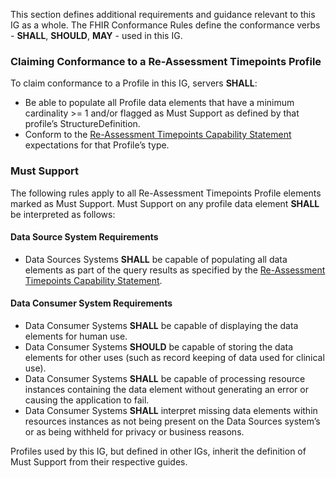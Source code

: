 
This section defines additional requirements and guidance relevant to this IG as a whole. The FHIR Conformance Rules define the conformance verbs - **SHALL**, **SHOULD**, **MAY** - used in this IG.

### Claiming Conformance to a Re-Assessment Timepoints Profile
To claim conformance to a Profile in this IG, servers **SHALL**:

- Be able to populate all Profile data elements that have a minimum cardinality >= 1 and/or flagged as Must Support as defined by that profile’s StructureDefinition.
- Conform to the [Re-Assessment Timepoints Capability Statement](CapabilityStatement-rt-cs.html) expectations for that Profile’s type.

### Must Support
The following rules apply to all Re-Assessment Timepoints Profile elements marked as Must Support. Must Support on any profile data element **SHALL** be interpreted as follows:

#### Data Source System Requirements

- Data Sources Systems **SHALL** be capable of populating all data elements as part of the query results as specified by the [Re-Assessment Timepoints Capability Statement](CapabilityStatement-rt-cs.html).

#### Data Consumer System Requirements

- Data Consumer Systems **SHALL** be capable of displaying the data elements for human use.
- Data Consumer Systems **SHOULD** be capable of storing the data elements for other uses (such as record keeping of data used for clinical use).
- Data Consumer Systems **SHALL** be capable of processing resource instances containing the data element without generating an error or causing the application to fail.
- Data Consumer Systems **SHALL** interpret missing data elements within resources instances as not being present on the Data Sources system’s or as being withheld for privacy or business reasons.

Profiles used by this IG, but defined in other IGs, inherit the definition of Must Support from their respective guides.
